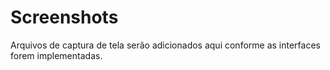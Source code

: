 # Screenshots

Arquivos de captura de tela serão adicionados aqui conforme as interfaces forem implementadas.
